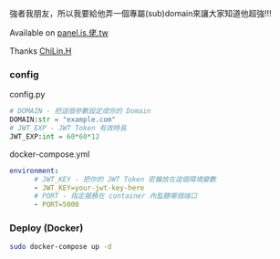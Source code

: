 強者我朋友，所以我要給他弄一個專屬(sub)domain來讓大家知道他超強!!!

Available on [panel.is.佬.tw](https://panel.is.佬.tw)

Thanks [ChiLin.H](https://neko70.net)

### config
config.py
```python
# DOMAIN - 把這個參數設定成你的 Domain
DOMAIN:str = "example.com"
# JWT_EXP - JWT Token 有效時長
JWT_EXP:int = 60*60*12
```

docker-compose.yml
```yaml
environment:
      # JWT_KEY - 把你的 JWT Token 密鑰放在這個環境變數
      - JWT_KEY=your-jwt-key-here
      # PORT - 指定服務在 container 內監聽哪個端口
      - PORT=5000
```

### Deploy (Docker)

```bash
sudo docker-compose up -d
```
